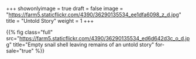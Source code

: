 +++
showonlyimage = true
draft = false
image = "https://farm5.staticflickr.com/4390/36290135534_ee1dfa6098_z_d.jpg"
title = "Untold Story"
weight = 1
+++

{{% fig class="full" src="https://farm5.staticflickr.com/4390/36290135534_ed6d642d3c_o_d.jpg" title="Empty snail shell leaving remains of an untold story" for-sale="true" %}}
